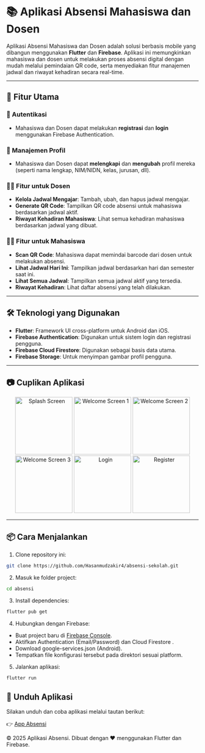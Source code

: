 # 📚 Aplikasi Absensi Mahasiswa dan Dosen

Aplikasi Absensi Mahasiswa dan Dosen adalah solusi berbasis mobile yang dibangun menggunakan **Flutter** dan **Firebase**. Aplikasi ini memungkinkan mahasiswa dan dosen untuk melakukan proses absensi digital dengan mudah melalui pemindaian QR code, serta menyediakan fitur manajemen jadwal dan riwayat kehadiran secara real-time.

---

## 🚀 Fitur Utama

### 🔐 Autentikasi

- Mahasiswa dan Dosen dapat melakukan **registrasi** dan **login** menggunakan Firebase Authentication.

### 👤 Manajemen Profil

- Mahasiswa dan Dosen dapat **melengkapi** dan **mengubah** profil mereka (seperti nama lengkap, NIM/NIDN, kelas, jurusan, dll).

### 👨‍🏫 Fitur untuk Dosen

- **Kelola Jadwal Mengajar**: Tambah, ubah, dan hapus jadwal mengajar.
- **Generate QR Code**: Tampilkan QR code absensi untuk mahasiswa berdasarkan jadwal aktif.
- **Riwayat Kehadiran Mahasiswa**: Lihat semua kehadiran mahasiswa berdasarkan jadwal yang dibuat.

### 🧑‍🎓 Fitur untuk Mahasiswa

- **Scan QR Code**: Mahasiswa dapat memindai barcode dari dosen untuk melakukan absensi.
- **Lihat Jadwal Hari Ini**: Tampilkan jadwal berdasarkan hari dan semester saat ini.
- **Lihat Semua Jadwal**: Tampilkan semua jadwal aktif yang tersedia.
- **Riwayat Kehadiran**: Lihat daftar absensi yang telah dilakukan.

---

## 🛠 Teknologi yang Digunakan

- **Flutter**: Framework UI cross-platform untuk Android dan iOS.
- **Firebase Authentication**: Digunakan untuk sistem login dan registrasi pengguna.
- **Firebase Cloud Firestore**: Digunakan sebagai basis data utama.
- **Firebase Storage**: Untuk menyimpan gambar profil pengguna.

---

## 📷 Cuplikan Aplikasi

<p align="center">
  <img src="https://github.com/Hasanmudzakir4/img/blob/main/splash-screen.png" alt="Splash Screen" width="150"/>
  <img src="https://github.com/Hasanmudzakir4/img/blob/main/welcome-screen1.png" alt="Welcome Screen 1" width="150"/>
  <img src="https://github.com/Hasanmudzakir4/img/blob/main/welcome-screen2.png" alt="Welcome Screen 2" width="150"/>
  <img src="https://github.com/Hasanmudzakir4/img/blob/main/welcome-screen3.png" alt="Welcome Screen 3" width="150"/>
  <img src="https://github.com/Hasanmudzakir4/img/blob/main/login.png" alt="Login" width="150"/>
  <img src="https://github.com/Hasanmudzakir4/img/blob/main/register.png" alt="Register" width="150"/>
</p>

---

## 📦 Cara Menjalankan

1. Clone repository ini:

```bash
git clone https://github.com/Hasanmudzakir4/absensi-sekolah.git
```

2. Masuk ke folder project:

```bash
cd absensi
```

3. Install dependencies:

```bash
flutter pub get
```

4. Hubungkan dengan Firebase:

- Buat project baru di [Firebase Console](https://console.firebase.google.com/).
- Aktifkan Authentication (Email/Password) dan Cloud Firestore .
- Download google-services.json (Android).
- Tempatkan file konfigurasi tersebut pada direktori sesuai platform.

5. Jalankan aplikasi:

```bash
flutter run
```

## 📲 Unduh Aplikasi

Silakan unduh dan coba aplikasi melalui tautan berikut:

👉 [App Absensi](https://appdistribution.firebase.dev/i/d89478dcee0c9538)

© 2025 Aplikasi Absensi. Dibuat dengan ❤️ menggunakan Flutter dan Firebase.
